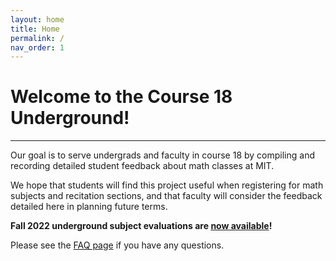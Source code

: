 ```yaml
---
layout: home
title: Home
permalink: /
nav_order: 1
---
```


# Welcome to the **Course 18 Underground**! 

---


Our goal is to serve undergrads and faculty in course 18 by compiling and recording detailed student feedback about math classes at MIT. 

We hope that students will find this project useful when registering for math subjects and recitation sections, and that faculty will consider the feedback detailed here in planning future terms.

**Fall 2022 underground subject evaluations are [now available](/fall2022)!** 

Please see the [FAQ page](/FAQ) if you have any questions.
